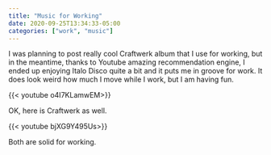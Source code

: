 ```yaml
---
title: "Music for Working"
date: 2020-09-25T13:34:33-05:00
categories: ["work", "music"]
---
```


I was planning to post really cool Craftwerk album that I use for working, but in the meantime, thanks to Youtube amazing recommendation engine, I ended up enjoying Italo Disco quite a bit and it puts me in groove for work. It does look weird how much I move while I work, but I am having fun.

{{< youtube o4I7KLamwEM>}}

OK, here is Craftwerk as well. 

{{< youtube bjXG9Y495Us>}}

Both are solid for working.

